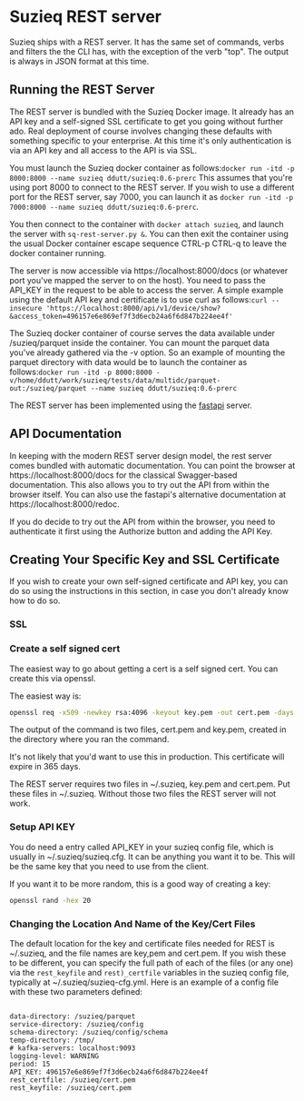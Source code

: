 # Suzieq REST server

Suzieq ships with a REST server. It has the same set of commands, verbs and filters the the CLI has, with the exception of the verb "top". The output is always in JSON format at this time.

## Running the REST Server

The REST server is bundled with the Suzieq Docker image. It already has an API key and a self-signed SSL certificate to get you going without further ado. Real deployment of course involves changing these defaults with something specific to your enterprise. At this time it's only authentication
is via an API key and all access to the API is via SSL.

You must launch the Suzieq docker container as follows:```docker run -itd -p 8000:8000 --name suzieq ddutt/suzieq:0.6-prerc```
This assumes that you're using port 8000 to connect to the REST server. If you wish to use a different port for the REST server, say 7000, you can launch it as ```docker run -itd -p 7000:8000 --name suzieq ddutt/suzieq:0.6-prerc```.

You then connect to the container with ```docker attach suzieq```, and launch the server with ```sq-rest-server.py &```. You can then exit the container using the usual Docker container escape sequence CTRL-p CTRL-q to leave the docker container running. 

The server is now accessible via https://localhost:8000/docs (or whatever port you've mapped the server to on the host). You need to pass the API_KEY in the request to be able to access the server. A simple example using the default API key and certificate is to use curl as follows:```curl --insecure 'https://localhost:8000/api/v1/device/show?&access_token=496157e6e869ef7f3d6ecb24a6f6d847b224ee4f'```

The Suzieq docker container of course serves the data available under /suzieq/parquet inside the container. You can mount the parquet data you've already gathered via the -v option. So an example of mounting the parquet directory with data would be to launch the container as follows:```docker run -itd -p 8000:8000 -v/home/ddutt/work/suzieq/tests/data/multidc/parquet-out:/suzieq/parquet --name suzieq ddutt/suzieq:0.6-prerc```

The REST server has been implemented using the [fastapi](https://fastapi.tiangolo.com/) server.

## API Documentation

In keeping with the modern REST server design model, the rest server comes bundled with automatic documentation. You can point the browser at https://localhost:8000/docs for the classical Swagger-based documentation. This also allows you to try out the API from within the browser itself. You can also use the fastapi's alternative documentation at https://localhost:8000/redoc.

If you do decide to try out the API from within the browser, you need to authenticate it first using the Authorize button and adding the API Key.

## Creating Your Specific Key and SSL Certificate

If you wish to create your own self-signed certificate and API key, you can do so using the instructions in this section, in case you don't already know how to do so. 

### SSL 

### Create a self signed cert

The easiest way to go about getting a cert is a self signed cert. You can create this
via openssl.

The easiest way is:

``` bash
openssl req -x509 -newkey rsa:4096 -keyout key.pem -out cert.pem -days 365 -nodes
```
The output of the command is two files, cert.pem and key.pem, created in the directory where you ran the command.

It's not likely that you'd want to use this in production. This certificate will expire in 365 days.

The REST server requires two files in ~/.suzieq, key.pem and cert.pem. Put these files in ~/.suzieq. Without those two files the REST server will not work.

### Setup API KEY

You do need a entry called API_KEY in your suzieq config file, which is usually in ~/.suzieq/suzieq.cfg.
It can be anything you want it to be. This will be the same key that you need to use from the client.

If you want it to be more random, this is a good way of creating a key:

``` bash
openssl rand -hex 20
```

### Changing the Location And Name of the Key/Cert Files

The default location for the key and certificate files needed for REST is ~/.suzieq, and the file names are key,pem and cert.pem. If you wish these to be different, you can specify the full path of each of the files (or any one) via the ```rest_keyfile``` and ```rest)_certfile``` variables in the suzieq config file, typically at ~/.suzieq/suzieq-cfg.yml. Here is an example of a config file with these two parameters defined:
```

data-directory: /suzieq/parquet
service-directory: /suzieq/config
schema-directory: /suzieq/config/schema
temp-directory: /tmp/
# kafka-servers: localhost:9093
logging-level: WARNING
period: 15
API_KEY: 496157e6e869ef7f3d6ecb24a6f6d847b224ee4f
rest_certfile: /suzieq/cert.pem
rest_keyfile: /suzieq/cert.pem
```
